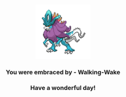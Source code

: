 <p align="center">
    <img src="https://raw.githubusercontent.com/PokeAPI/sprites/master/sprites/pokemon/1009.png" width="150" height="150">
</p>
<h3 align="center">You were embraced by - <b>Walking-Wake</b></h3>
<h3 align="center">Have a wonderful day!</h3>
